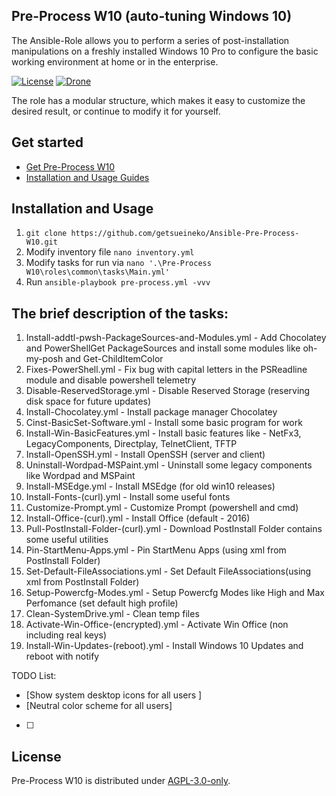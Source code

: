 ## Pre-Process W10 (auto-tuning Windows 10)

The Ansible-Role allows you to perform a series of post-installation manipulations on a freshly installed Windows 10 Pro to configure the basic working environment at home or in the enterprise.

[![License](https://github.com/getsueineko/Ansible-Pre-Process-W10/blob/master/license.svg)](LICENSE)
[![Drone](https://github.com/getsueineko/Ansible-Pre-Process-W10/blob/master/status.svg)](https://github.com/getsueineko/Ansible-Pre-Process-W10/releases)

The role has a modular structure, which makes it easy to customize the desired result, or continue to modify it for yourself.

## Get started

- [Get Pre-Process W10](https://github.com/getsueineko/Ansible-Pre-Process-W10.git)
- [Installation and Usage Guides](https://github.com/getsueineko/Ansible-Pre-Process-W10#installation-and-usage)

## Installation and Usage

1. ```git clone https://github.com/getsueineko/Ansible-Pre-Process-W10.git```
2. Modify inventory file ```nano inventory.yml```
3. Modify tasks for run via ```nano '.\Pre-Process W10\roles\common\tasks\Main.yml'```
4. Run ```ansible-playbook pre-process.yml -vvv```

## The brief description of the tasks:

1.  Install-addtl-pwsh-PackageSources-and-Modules.yml - Add Chocolatey and PowerShellGet PackageSources and install some modules like oh-my-posh and Get-ChildItemColor
2.  Fixes-PowerShell.yml - Fix bug with capital letters in the PSReadline module and disable powershell telemetry
3.  Disable-ReservedStorage.yml - Disable Reserved Storage (reserving disk space for future updates)
4.  Install-Chocolatey.yml - Install package manager Chocolatey
5.  Cinst-BasicSet-Software.yml - Install some basic program for work
6.  Install-Win-BasicFeatures.yml - Install basic features like - NetFx3, LegacyComponents, Directplay, TelnetClient, TFTP
7.  Install-OpenSSH.yml - Install OpenSSH (server and client)
8.  Uninstall-Wordpad-MSPaint.yml - Uninstall some legacy components like Wordpad and MSPaint
9.  Install-MSEdge.yml - Install MSEdge (for old win10 releases)
10. Install-Fonts-(curl).yml - Install some useful fonts
11. Customize-Prompt.yml - Customize Prompt (powershell and cmd)
12. Install-Office-(curl).yml - Install Office (default - 2016)
13. Pull-PostInstall-Folder-(curl).yml - Download PostInstall Folder contains some useful utilities
14. Pin-StartMenu-Apps.yml - Pin StartMenu Apps (using xml from PostInstall Folder)
15. Set-Default-FileAssociations.yml - Set Default FileAssociations(using xml from PostInstall Folder)
16. Setup-Powercfg-Modes.yml - Setup Powercfg Modes like High and Max Perfomance (set default high profile)
17. Clean-SystemDrive.yml - Clean temp files
18. Activate-Win-Office-(encrypted).yml - Activate Win Office (non including real keys)
19. Install-Win-Updates-(reboot).yml - Install Windows 10 Updates and reboot with notify

TODO List:
- [Show system desktop icons for all users ]
- [Neutral color scheme for all users] 
- [ ] 

## License

Pre-Process W10 is distributed under [AGPL-3.0-only](LICENSE).
